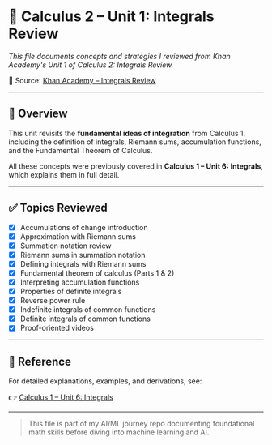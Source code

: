 # 📘 Calculus 2 – Unit 1: Integrals Review

*This file documents concepts and strategies I reviewed from Khan Academy's Unit 1 of Calculus 2: Integrals Review.*

🔗 Source: [Khan Academy – Integrals Review](https://www.khanacademy.org/math/calculus-2/cs2-integrals-review)

---

## 📌 Overview

This unit revisits the **fundamental ideas of integration** from Calculus 1, including the definition of integrals, Riemann sums, accumulation functions, and the Fundamental Theorem of Calculus.

All these concepts were previously covered in **Calculus 1 – Unit 6: Integrals**, which explains them in full detail.

---

## ✅ Topics Reviewed

* [x] Accumulations of change introduction  
* [x] Approximation with Riemann sums  
* [x] Summation notation review  
* [x] Riemann sums in summation notation  
* [x] Defining integrals with Riemann sums  
* [x] Fundamental theorem of calculus (Parts 1 & 2)  
* [x] Interpreting accumulation functions  
* [x] Properties of definite integrals  
* [x] Reverse power rule  
* [x] Indefinite integrals of common functions  
* [x] Definite integrals of common functions  
* [x] Proof-oriented videos  

---

## 🔗 Reference

For detailed explanations, examples, and derivations, see:

👉 [Calculus 1 – Unit 6: Integrals](../calculus%201/unit6-integrals.md)

---

> This file is part of my AI/ML journey repo documenting foundational math skills before diving into machine learning and AI.

